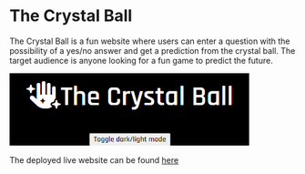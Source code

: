 # The Crystal Ball

The Crystal Ball is a fun website where users can enter a question with the possibility of a yes/no answer and get a prediction from the crystal ball.
The target audience is anyone looking for a fun game to predict the future.

![Responsive](assets/docs/toggle-button.png)

The deployed live website can be found [here](https://colmpurcell.github.io/CI_PP2_The_Crystal_Ball/)
